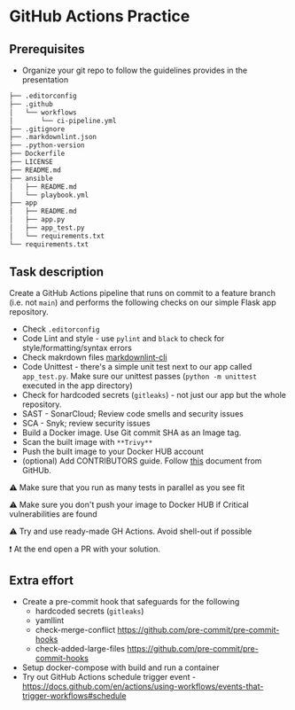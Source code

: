 # GitHub Actions Practice

## Prerequisites

- Organize your git repo to follow the guidelines provides in the presentation

```sh
├── .editorconfig
├── .github
│   └── workflows
│       └── ci-pipeline.yml
├── .gitignore
├── .markdownlint.json
├── .python-version
├── Dockerfile
├── LICENSE
├── README.md
├── ansible
│   ├── README.md
│   └── playbook.yml
├── app
│   ├── README.md
│   ├── app.py
│   ├── app_test.py
│   └── requirements.txt
└── requirements.txt
```

## Task description

Create a GitHub Actions pipeline that runs on commit to a feature branch (i.e. not `main`) and performs the following checks on our simple Flask app repository.

- Check `.editorconfig`
- Code Lint and style - use `pylint` and `black` to check for style/formatting/syntax errors
- Check makrdown files [markdownlint-cli](https://www.npmjs.com/package/cli-markdown)
- Code Unittest - there's a simple unit test next to our app called `app_test.py`. Make sure our unittest passes (`python -m unittest` executed in the app directory)
- Check for hardcoded secrets (`gitleaks`) - not just our app but the whole repository.
- SAST - SonarCloud; Review code smells and security issues
- SCA - Snyk; review security issues
- Build a Docker image. Use Git commit SHA as an Image tag.
- Scan the built image with `**Trivy**`
- Push the built image to your Docker HUB account
- (optional) Add CONTRIBUTORS guide. Follow [this](https://docs.github.com/en/communities/setting-up-your-project-for-healthy-contributions/setting-guidelines-for-repository-contributors) document from GitHUb.

:warning: Make sure that you run as many tests in parallel as you see fit

:warning: Make sure you don't push your image to Docker HUB if Critical vulnerabilities are found

:warning: Try and use ready-made GH Actions. Avoid shell-out if possible

:exclamation: At the end open a PR with your solution.

## Extra effort

- Create a pre-commit hook that safeguards for the following
  - hardcoded secrets (`gitleaks`)
  - yamllint
  - check-merge-conflict <https://github.com/pre-commit/pre-commit-hooks>
  - check-added-large-files <https://github.com/pre-commit/pre-commit-hooks>
- Setup docker-compose with build and run a container
- Try out GitHub Actions schedule trigger event - <https://docs.github.com/en/actions/using-workflows/events-that-trigger-workflows#schedule>
